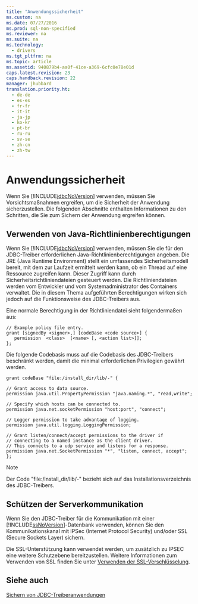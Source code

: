 ```yaml
---
title: "Anwendungssicherheit"
ms.custom: na
ms.date: 07/27/2016
ms.prod: sql-non-specified
ms.reviewer: na
ms.suite: na
ms.technology: 
  - drivers
ms.tgt_pltfrm: na
ms.topic: article
ms.assetid: 940879b4-aa0f-41ce-a369-6cfc0e78e01d
caps.latest.revision: 23
caps.handback.revision: 22
manager: jhubbard
translation.priority.ht: 
  - de-de
  - es-es
  - fr-fr
  - it-it
  - ja-jp
  - ko-kr
  - pt-br
  - ru-ru
  - sv-se
  - zh-cn
  - zh-tw
---
```

# Anwendungssicherheit
  Wenn Sie [!INCLUDE[jdbcNoVersion](../content/includes/jdbcNoVersion_md.md)] verwenden, müssen Sie Vorsichtsmaßnahmen ergreifen, um die Sicherheit der Anwendung sicherzustellen. Die folgenden Abschnitte enthalten Informationen zu den Schritten, die Sie zum Sichern der Anwendung ergreifen können.  
  
## Verwenden von Java\-Richtlinienberechtigungen  
 Wenn Sie [!INCLUDE[jdbcNoVersion](../content/includes/jdbcNoVersion_md.md)] verwenden, müssen Sie die für den JDBC\-Treiber erforderlichen Java\-Richtlinienberechtigungen angeben. Die JRE \(Java Runtime Environment\) stellt ein umfassendes Sicherheitsmodell bereit, mit dem zur Laufzeit ermittelt werden kann, ob ein Thread auf eine Ressource zugreifen kann. Dieser Zugriff kann durch Sicherheitsrichtliniendateien gesteuert werden. Die Richtliniendateien werden vom Entwickler und vom Systemadministrator des Containers verwaltet. Die in diesem Thema aufgeführten Berechtigungen wirken sich jedoch auf die Funktionsweise des JDBC\-Treibers aus.  
  
 Eine normale Berechtigung in der Richtliniendatei sieht folgendermaßen aus:  
  
```  
// Example policy file entry.  
grant [signedBy <signer>,] [codeBase <code source>] {  
   permission  <class>  [<name> [, <action list>]];  
};  
```  
  
 Die folgende Codebasis muss auf die Codebasis des JDBC\-Treibers beschränkt werden, damit die minimal erforderlichen Privilegien gewährt werden.  
  
```  
grant codeBase "file:/install_dir/lib/-" {  
  
// Grant access to data source.  
permission java.util.PropertyPermission "java.naming.*", "read,write";  
  
// Specify which hosts can be connected to.  
permission java.net.socketPermission "host:port", "connect";  
  
// Logger permission to take advantage of logging.  
permission java.util.logging.LoggingPermission;  
  
// Grant listen/connect/accept permissions to the driver if   
// connecting to a named instance as the client driver.   
// This connects to a udp service and listens for a response.  
permission java.net.SocketPermission "*", "listen, connect, accept";   
};   
```  
  
> [!NOTE]  
>  Der Code "file:\/install\_dir\/lib\/\-" bezieht sich auf das Installationsverzeichnis des JDBC\-Treibers.  
  
## Schützen der Serverkommunikation  
 Wenn Sie den JDBC\-Treiber für die Kommunikation mit einer [!INCLUDE[ssNoVersion](../content/includes/ssNoVersion_md.md)]\-Datenbank verwenden, können Sie den Kommunikationskanal mit IPSec \(Internet Protocol Security\) und\/oder SSL \(Secure Sockets Layer\) sichern.  
  
 Die SSL\-Unterstützung kann verwendet werden, um zusätzlich zu IPSEC eine weitere Schutzebene bereitzustellen. Weitere Informationen zum Verwenden von SSL finden Sie unter [Verwenden der SSL-Verschlüsselung](../content/Using-SSL-Encryption.md).  
  
## Siehe auch  
 [Sichern von JDBC-Treiberanwendungen](../content/Securing-JDBC-Driver-Applications.md)  
  
  
